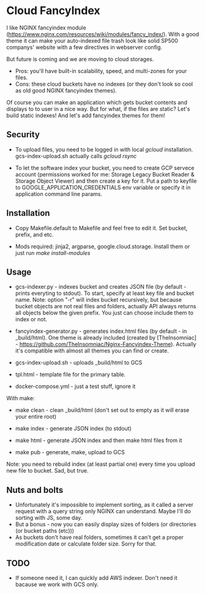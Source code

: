 Cloud FancyIndex
================

I like NGINX fancyindex module
(https://www.nginx.com/resources/wiki/modules/fancy_index/). With a good theme
it can make your auto-indexed file trash look like solid SP500 companys' website
with a few directives in webserver config.

But future is coming and we are moving to cloud storages.

* Pros: you'll have built-in scalability, speed, and multi-zones for your files.
* Cons: these cloud buckets have no indexes (or they don't look so cool as old
  good NGINX fancyindex themes).

Of course you can make an application which gets bucket contents and displays
to to user in a nice way. But for what, if the files are static? Let's build
static indexes! And let's add fancyindex themes for them!

Security
--------

* To upload files, you need to be logged in with local *gcloud* installation.
  gcs-index-upload.sh actually calls *gcloud rsync*

* To let the software index your bucket, you need to create GCP servece account
  (permissions worked for me: Storage Legacy Bucket Reader & Storage Object
  Viewer) and then create a key for it. Put a path to keyfile to
  GOOGLE_APPLICATION_CREDENTIALS env variable or specify it in application
  command line params.

Installation
------------

* Copy Makefile.default to Makefile and feel free to edit it. Set bucket,
  prefix, and etc.

* Mods required: jinja2, argparse, google.cloud.storage. Install them or just
  run *make install-modules*

Usage
-----

* gcs-indexer.py - indexes bucket and creates JSON file (by default - prints
  everyting to stdout). To start, specify at least key file and bucket name.
  Note: option "-r" will index bucket recursively, but because bucket objects
  are not real files and folders, actually API always returns all objects below
  the given prefix. You just can choose include them to index or not.

* fancyindex-generator.py - generates index.html files (by default - in
  _build/html). One theme is already included (created by [TheInsomniac] -
  https://github.com/TheInsomniac/Nginx-Fancyindex-Theme). Actually it's
  compatible with almost all themes you can find or create.

* gcs-index-upload.sh - uploads _build/html to GCS

* tpl.html - template file for the primary table.

* docker-compose.yml - just a test stuff, ignore it

With make:

* make clean - clean _build/html (don't set out to empty as it will erase
  your entire root)

* make index - generate JSON index (to stdout)

* make html - generate JSON index and then make html files from it

* make pub - generate, make, upload to GCS

Note: you need to rebuild index (at least partial one) every time you upload new
file to bucket. Sad, but true.

Nuts and bolts
--------------

* Unfortunately it's impossible to implement sorting, as it called a server
  request with a query string only NGINX can understand. Maybe I'll do sorting
  with JS, some day.
* But a bonus - now you can easily display sizes of folders (or directories (or
  bucket paths (etc)))
* As buckets don't have real folders, sometimes it can't get a proper
  modification date or calculate folder size. Sorry for that.

TODO
----

* If someone need it, I can quickly add AWS indexer. Don't need it bacause we
  work with GCS only.
